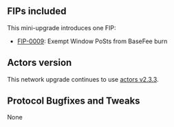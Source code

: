 ## FIPs included

This mini-upgrade introduces one FIP:

- [FIP-0009](https://github.com/filecoin-project/FIPs/blob/master/FIPS/fip-0009.md): Exempt Window PoSts from BaseFee burn

## Actors version

This network upgrade continues to use [actors v2.3.3](https://github.com/filecoin-project/specs-actors/releases/tag/v2.3.3).

## Protocol Bugfixes and Tweaks

None